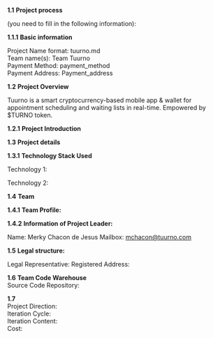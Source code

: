 **1.1** **Project process** 

(you need to fill in the following information):  

**1.1.1** **Basic information**

Project Name format: tuurno.md  
Team name(s): Team Tuurno  
Payment Method: payment_method  
Payment Address: Payment_address  
	
**1.2** **Project Overview**  

Tuurno is a smart cryptocurrency-based mobile app & wallet for appointment scheduling and waiting lists in real-time. Empowered by $TURNO token.

**1.2.1** **Project Introduction**

**1.3** **Project details**  

**1.3.1** **Technology Stack Used**  

Technology 1:  

Technology 2:  

 **1.4** **Team**  
 
 **1.4.1** **Team Profile:**  
 
**1.4.2** **Information of Project Leader:** 

Name: Merky Chacon de Jesus
Mailbox: mchacon@tuurno.com

**1.5**   **Legal structure:**  

Legal Representative: 
Registered Address:  

**1.6** **Team Code Warehouse**  
Source Code Repository:  

**1.7**  
	Project Direction:   
	Iteration Cycle:   
	Iteration Content:  
	Cost:

